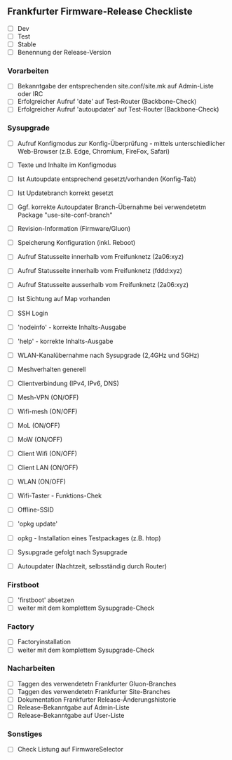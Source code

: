 ## Frankfurter Firmware-Release Checkliste
- [ ] Dev
- [ ] Test
- [ ] Stable
- [ ] Benennung der Release-Version

### Vorarbeiten
- [ ] Bekanntgabe der entsprechenden site.conf/site.mk auf Admin-Liste oder IRC
- [ ] Erfolgreicher Aufruf 'date' auf Test-Router (Backbone-Check)
- [ ] Erfolgreicher Aufruf 'autoupdater' auf Test-Router (Backbone-Check)

### Sysupgrade 
- [ ] Aufruf Konfigmodus zur Konfig-Überprüfung - mittels unterschiedlicher Web-Browser (z.B. Edge, Chromium, FireFox, Safari)
- [ ] Texte und Inhalte im Konfigmodus
- [ ] Ist Autoupdate entsprechend gesetzt/vorhanden (Konfig-Tab)
- [ ] Ist Updatebranch korrekt gesetzt 
- [ ] Ggf. korrekte Autoupdater Branch-Übernahme bei verwendetetm Package "use-site-conf-branch"
- [ ] Revision-Information (Firmware/Gluon)
- [ ] Speicherung Konfiguration (inkl. Reboot)
- [ ] Aufruf Statusseite innerhalb vom Freifunknetz (2a06:xyz)
- [ ] Aufruf Statusseite innerhalb vom Freifunknetz (fddd:xyz)
- [ ] Aufruf Statusseite ausserhalb vom Freifunknetz (2a06:xyz)
- [ ] Ist Sichtung auf Map vorhanden 
- [ ] SSH Login
- [ ] 'nodeinfo' - korrekte Inhalts-Ausgabe
- [ ] 'help' - korrekte Inhalts-Ausgabe
- [ ] WLAN-Kanalübernahme nach Sysupgrade (2,4GHz und 5GHz)
- [ ] Meshverhalten generell
- [ ] Clientverbindung (IPv4, IPv6, DNS)
- [ ] Mesh-VPN (ON/OFF)
- [ ] Wifi-mesh (ON/OFF)
- [ ] MoL (ON/OFF)
- [ ] MoW (ON/OFF)
- [ ] Client Wifi (ON/OFF)
- [ ] Client LAN (ON/OFF)
- [ ] WLAN (ON/OFF)
- [ ] Wifi-Taster - Funktions-Chek
- [ ] Offline-SSID
- [ ] 'opkg update'
- [ ] opkg - Installation eines Testpackages (z.B. htop)
- [ ] Sysupgrade gefolgt nach Sysupgrade
- [ ] Autoupdater (Nachtzeit, selbsständig durch Router)


### Firstboot
- [ ] 'firstboot' absetzen
- [ ] weiter mit dem komplettem Sysupgrade-Check

### Factory
- [ ] Factoryinstallation
- [ ] weiter mit dem komplettem Sysupgrade-Check

### Nacharbeiten
- [ ] Taggen des verwendetetn Frankfurter Gluon-Branches
- [ ] Taggen des verwendetetn Frankfurter Site-Branches
- [ ] Dokumentation Frankfurter Release-Änderungshistorie
- [ ] Release-Bekanntgabe auf Admin-Liste
- [ ] Release-Bekanntgabe auf User-Liste

### Sonstiges
- [ ] Check Listung auf FirmwareSelector
